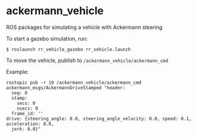 ackermann_vehicle
=================

ROS packages for simulating a vehicle with Ackermann steering

To start a gazebo simulation, run:

```
$ roslaunch rr_vehicle_gazebo rr_vehicle.launch
```

To move the vehicle, publish to `/ackermann_vehicle/ackermann_cmd`

Example:

```
rostopic pub -r 10 /ackermann_vehicle/ackermann_cmd ackermann_msgs/AckermannDriveStamped "header:
  seq: 0
  stamp:
    secs: 0
    nsecs: 0
  frame_id: ''
drive: {steering_angle: 0.0, steering_angle_velocity: 0.0, speed: 0.1, acceleration: 0.0,
  jerk: 0.0}"
```
